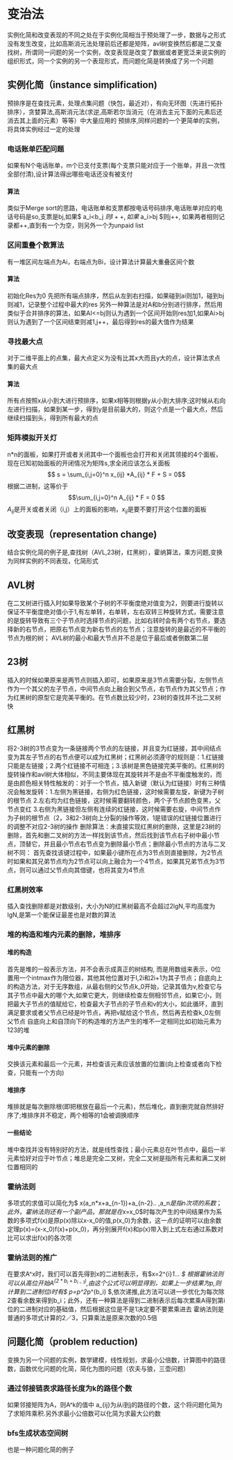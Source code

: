 # 变治法
实例化简和改变表现的不同之处在于实例化简相当于预处理了一步，数据与之形式没有发生改变，比如高斯消元法处理前后还都是矩阵，avl树变换然后都是二叉查找树，所谓同一问题的另一个实例，改变表现是改变了数据或者更宽泛来说实例的组织形式，同一个实例的另一个表现形式，而问题化简是转换成了另一个问题
## 实例化简（instance simplification)
预排序是在查找元素，处理点集问题（快包，最近对），有向无环图（先进行拓扑排序），贪婪算法,高斯消元法(求逆,高斯若尔当消元（在消去主元下面的元素后还消去其上面的元素）等等）中大量应用的
预排序,同样问题的一个更简单的实例，将具体实例经过一定的处理
### 电话账单匹配问题
如果有N个电话账单，m个已支付支票(每个支票只能对应于一个账单，并且一次性全部付清),设计算法得出哪些电话还没有被支付
#### 算法
类似于Merge sort的思路，电话账单和支票都按电话号码排序,电话账单对应的电话号码是so,支票是bj,如果$ a_i<b_j $则I++,如果$ a_i>bj $则j++, 如果两者相则记录都++,直到有一个为空，则另外一个为unpaid list
### 区间重叠个数算法
有一堆区间左端点为Ai，右端点为Bi，设计算法计算最大重叠区间个数
#### 算法
初始化Res为0
先把所有端点排序，然后从左到右扫描，如果碰到ai则加1，碰到bj则减1，记录整个过程中最大的res
另外一种算法是对A和b分别进行排序，然后用类似于合并排序的算法，如果AI<=bj则认为遇到一个区间开始则res加1,如果Ai>bj则认为遇到了一个区间结束则减1,j++，最后得到res的最大值作为结果
### 寻找最大点
对于二维平面上的点集，最大点定义为没有比其x大而且y大的点，设计算法求点集的最大点
#### 算法
所有点按照x从小到大进行预排序，如果x相等则根据y从小到大排序;这时候从右向左进行扫描，如果到某一步，得到y是目前最大的，则这个点是一个最大点，然后继续扫描到头，得到所有最大的点
### 矩阵模拟开关灯
n*n的面板，如果打开或者关闭其中一个面板也会打开和关闭其领接的4个面板，现在已知初始面板的开闭情况为矩阵s,求全闭应该怎么关面板
$$ s = \sum_{i,j=0}^n x_{ij} *A_{ij} * F + S = 0$$
根据二进制，这等价于$$\sum_{i,j=0}^n A_{ij} * F = 0 $$
$A_{ij}$是开关或者关闭（i,j）上的面板的影响，$x_{ij}$是要不要打开这个位置的面板
## 改变表现（representation change)
结合实例化简的例子是,查找树（AVL,23树，红黑树），霍纳算法，乘方问题,变换为同样实例的不同表现，化简形式
## AVL树
在二叉树进行插入时如果导致某个子树的不平衡度绝对值变为2，则要进行旋转以保证不平衡度绝对值小于1,有左单转，右单转，左右双转三种旋转方式，需要注意的是旋转导致有三个子节点时选择节点的问题，比如右转时会有两个右节点，要选择新的右节点，把原右节点变为新右节点的左节点；注意旋转的是最近的不平衡的节点为根的树；
AVL树的最小和最大节点并不总是位于最后或者倒数第二层
## 23树
插入的时候如果原来是两节点则插入即可，如果原来是3节点需要分裂，左侧节点作为一个其父的左子节点，中间节点向上融合到父节点，右节点作为其父节点；作为红黑树的原型它是完美平衡的。在节点数比较少时，23树的查找并不比二叉树快
## 红黑树
将2-3树的3节点变为一条链接两个节点的左链接，并且变为红链接，其中间结点变为其左子节点的右节点便可以成为红黑树；红黑树必须遵守的规则是：1.红链接只能是左链接；2.两个红链接不可相连；3.该树是黑色链接完美平衡的。红黑树的旋转操作和avl树大体相似，不同主要体现在其旋转并不是由不平衡度触发的，而是由颜色相关特性触发的：对于一个节点，插入新键（默认为红链接）时有三种情况会触发旋转：1.左侧为黑链接，右侧为红色链接，这时候需要左旋，新键为子树的根节点 2.左右均为红色链接，这时候需要翻转颜色，两个子节点颜色变黑，父节点变红 3.右侧为黑链接但左侧有连续的红链接，这时候需要右旋，中间节点作为子树的根节点（2，3和2-3树向上分裂的操作等效，1是错误的红链接位置进行的调整不对应2-3树的操作
删除算法：未直接实现红黑树的删除，这里是23树的删除，首先和删二叉树的方法一样找到该节点，然后找到该节点右子树中最小节点，顶替它，并且最小节点右节点变为删除最小节点；删除最小节点的方法与二叉树不同：
首先查找该键过程中，如果最小键所在点为3节点则直接删除，为2节点时如果和其兄弟节点均为2节点可以向上融合为一个4节点，如果其兄弟节点为3节点，则可以通过父节点向其借键，也将其变为4节点
### 红黑树效率
插入查找删除都是对数级别，大小为N的红黑树最高不会超过2lgN,平均高度为lgN,是第一个能保证最差也是对数的算法
### 堆的构造和堆内元素的删除，堆排序
#### 堆的构造
首先是堆的一般表示方法，并不会表示成真正的树结构, 而是用数组来表示，0位置用一个intmax作为限位器，其他其他位置对于I,2i和2i+1为其子节点；自底向上的构造方法，对于无序数组，从最右侧的父节点k_0开始，记录其值为v,检查它与其子节点中最大的哪个大,如果它更大，则继续检查左侧相邻节点，如果它小，则把最大子节点的值赋给它，检查最大子节点的子节点和v的大小，如此循环，直到满足要求或者父节点已经是叶节点，再把v赋给这个节点，然后再去检查k_0左侧父节点
自底向上和自顶向下的构造堆的方法产生的堆不一定相同比如初始元素为123的堆
#### 堆中元素的删除
交换该元素和最后一个元素，并检查该元素应该放置的位置(向上检查或者向下检查，只能有一个方向)
#### 堆排序
堆排就是每次删除根(即把根放在最后一个元素)，然后堆化，直到删完就自然排好序了;堆排序并不稳定，两个相等的1会被调换顺序
#### 一些结论
堆中查找并没有特别好的方法，就是线性查找；最小元素总在叶节点中，最后一半元素恰好对应于叶节点；堆总是完全二叉树，完全二叉树是指所有元素和满二叉树位置相同的
### 霍纳法则
多项式的求值可以简化为$ x(a_n*x+a_{n-1})+a_{n-2}.. $,$a_n$是指n次项的系数；此外，霍纳法则还有一个副产品，那就是在$x=x_0$时每次产生的中间结果作为系数的多项式f(x)是原p(x)除以x-x_0的值,p(x_0)为余数，这一点的证明可以由余数定理p(x)=(x-x_0)f(x)+p(x_0)，再分别展开f(x)和p(x)带入到上式左右通过系数对比可以求出f(x)的各次项
### 霍纳法则的推广
在要求A^x时，我们可以首先得到x的二进制表示，有$x=2^{i}*1... $ 根据霍纳法则可以从高位开始$A^(2*b_i+b_{i-1})$,由这个公式可以明显得到，如果上一步结果为p,则计算到二进制位i时有$ p=p^2*p^(b_i) $,依次递推,此方法可以进一步优化为每次除2查看余数来得到b_i；此外，还有一种算法是得到二进制表示后每次累乘A得到第i位的二进制对应的基础值，然后根据这位是不是1决定要不要累乘进去
霍纳法则是普通的多项式计算的2／3，只算乘法是原来次数的0.5倍
## 问题化简（problem reduction)
变换为另一个问题的实例，数学建模，线性规划，求最小公倍数，计算图中的路径数，函数优化问题的化简，简化为图的问题（农夫与狼，三壶问题）
### 通过邻接链表求路径长度为k的路径个数
如果邻接矩阵为A，则A^k的值中 a_{ij}为从i到j的路径的个数，这个将问题化简为了求矩阵乘积.另外求最小公倍数可以化简为求最大公约数
### bfs生成状态空间树
也是一种问题化简的例子
